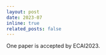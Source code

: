 ```yaml
---
layout: post
date: 2023-07
inline: true
related_posts: false
---
```


One paper is accepted by ECAI2023.
